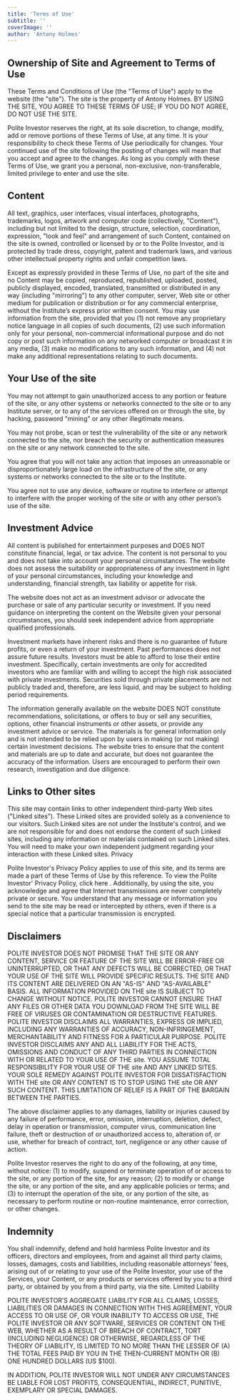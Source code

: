 ```yaml
---
title: 'Terms of Use'
subtitle: ''
coverImage: ''
author: 'Antony Holmes'
---
```


## Ownership of Site and Agreement to Terms of Use

These Terms and Conditions of Use (the "Terms of Use") apply to the website (the "site"). The site is the property of Antony Holmes. BY USING THE SITE, YOU AGREE TO THESE TERMS OF USE; IF YOU DO NOT AGREE, DO NOT USE THE SITE.

Polite Investor reserves the right, at its sole discretion, to change, modify, add or remove portions of these Terms of Use, at any time. It is your responsibility to check these Terms of Use periodically for changes. Your continued use of the site following the posting of changes will mean that you accept and agree to the changes. As long as you comply with these Terms of Use, we grant you a personal, non-exclusive, non-transferable, limited privilege to enter and use the site.

## Content

All text, graphics, user interfaces, visual interfaces, photographs, trademarks, logos, artwork and computer code (collectively, "Content"), including but not limited to the design, structure, selection, coordination, expression, "look and feel" and arrangement of such Content, contained on the site is owned, controlled or licensed by or to the Polite Investor, and is protected by trade dress, copyright, patent and trademark laws, and various other intellectual property rights and unfair competition laws.

Except as expressly provided in these Terms of Use, no part of the site and no Content may be copied, reproduced, republished, uploaded, posted, publicly displayed, encoded, translated, transmitted or distributed in any way (including "mirroring") to any other computer, server, Web site or other medium for publication or distribution or for any commercial enterprise, without the Institute’s express prior written consent. You may use information from the site, provided that you (1) not remove any proprietary notice language in all copies of such documents, (2) use such information only for your personal, non-commercial informational purpose and do not copy or post such information on any networked computer or broadcast it in any media, (3) make no modifications to any such information, and (4) not make any additional representations relating to such documents.

## Your Use of the site

You may not attempt to gain unauthorized access to any portion or feature of the site, or any other systems or networks connected to the site or to any Institute server, or to any of the services offered on or through the site, by hacking, password "mining" or any other illegitimate means.

You may not probe, scan or test the vulnerability of the site or any network connected to the site, nor breach the security or authentication measures on the site or any network connected to the site.

You agree that you will not take any action that imposes an unreasonable or disproportionately large load on the infrastructure of the site, or any systems or networks connected to the site or to the Institute.

You agree not to use any device, software or routine to interfere or attempt to interfere with the proper working of the site or with any other person’s use of the site.

## Investment Advice

All content is published for entertainment purposes and DOES NOT constitute financial, legal, or tax advice. The content is not personal to you and does not take into account your personal circumstances.  The website does not assess the suitability or appropriateness of any investment in light of your personal circumstances, including your knowledge and understanding, financial strength, tax liability or appetite for risk.

The website does not act as an investment advisor or advocate the purchase or sale of any particular security or investment.  If you need guidance on interpreting the content on the Website given your personal circumstances, you should seek independent advice from appropriate qualified professionals.

Investment markets have inherent risks and there is no guarantee of future profits, or even a return of your investment.  Past performances does not assure future results. Investors must be able to afford to lose their entire investment. Specifically, certain investments are only for accredited investors who are familiar with and willing to accept the high risk associated with private investments.  Securities sold through private placements are not publicly traded and, therefore, are less liquid, and may be subject to holding period requirements.

The information generally available on the website DOES NOT constitute recommendations, solicitations, or offers to buy or sell any securities, options, other financial instruments or other assets, or provide any investment advice or service.  The materials is for general information only and is not intended to be relied upon by users in making (or not making) certain investment decisions.  The website tries to ensure that the content and materials are up to date and accurate, but does not guarantee the accuracy of the information.  Users are encouraged to perform their own research, investigation and due diligence.


## Links to Other sites

This site may contain links to other independent third-party Web sites ("Linked sites"). These Linked sites are provided solely as a convenience to our visitors. Such Linked sites are not under the Institute's control, and we are not responsible for and does not endorse the content of such Linked sites, including any information or materials contained on such Linked sites. You will need to make your own independent judgment regarding your interaction with these Linked sites.
Privacy

Polite Investor's Privacy Policy applies to use of this site, and its terms are made a part of these Terms of Use by this reference. To view the Polite Investor' Privacy Policy, click here . Additionally, by using the site, you acknowledge and agree that Internet transmissions are never completely private or secure. You understand that any message or information you send to the site may be read or intercepted by others, even if there is a special notice that a particular transmission is encrypted.

## Disclaimers

POLITE INVESTOR DOES NOT PROMISE THAT THE SITE OR ANY CONTENT, SERVICE OR FEATURE OF THE SITE WILL BE ERROR-FREE OR UNINTERRUPTED, OR THAT ANY DEFECTS WILL BE CORRECTED, OR THAT YOUR USE OF THE SITE WILL PROVIDE SPECIFIC RESULTS. THE SITE AND ITS CONTENT ARE DELIVERED ON AN "AS-IS" AND "AS-AVAILABLE" BASIS. ALL INFORMATION PROVIDED ON THE site IS SUBJECT TO CHANGE WITHOUT NOTICE. POLITE INVESTOR CANNOT ENSURE THAT ANY FILES OR OTHER DATA YOU DOWNLOAD FROM THE SITE WILL BE FREE OF VIRUSES OR CONTAMINATION OR DESTRUCTIVE FEATURES. POLITE INVESTOR DISCLAIMS ALL WARRANTIES, EXPRESS OR IMPLIED, INCLUDING ANY WARRANTIES OF ACCURACY, NON-INFRINGEMENT, MERCHANTABILITY AND FITNESS FOR A PARTICULAR PURPOSE. POLITE INVESTOR DISCLAIMS ANY AND ALL LIABILITY FOR THE ACTS, OMISSIONS AND CONDUCT OF ANY THIRD PARTIES IN CONNECTION WITH OR RELATED TO YOUR USE OF THE site. YOU ASSUME TOTAL RESPONSIBILITY FOR YOUR USE OF THE site AND ANY LINKED SITES. YOUR SOLE REMEDY AGAINST POLITE INVESTOR FOR DISSATISFACTION WITH THE site OR ANY CONTENT IS TO STOP USING THE site OR ANY SUCH CONTENT. THIS LIMITATION OF RELIEF IS A PART OF THE BARGAIN BETWEEN THE PARTIES.

The above disclaimer applies to any damages, liability or injuries caused by any failure of performance, error, omission, interruption, deletion, defect, delay in operation or transmission, computer virus, communication line failure, theft or destruction of or unauthorized access to, alteration of, or use, whether for breach of contract, tort, negligence or any other cause of action.

Polite Investor reserves the right to do any of the following, at any time, without notice: (1) to modify, suspend or terminate operation of or access to the site, or any portion of the site, for any reason; (2) to modify or change the site, or any portion of the site, and any applicable policies or terms; and (3) to interrupt the operation of the site, or any portion of the site, as necessary to perform routine or non-routine maintenance, error correction, or other changes.

## Indemnity

You shall indemnify, defend and hold harmless Polite Investor and its officers, directors and employees, from and against all third party claims, losses, damages, costs and liabilities, including reasonable attorneys’ fees, arising out of or relating to your use of the Polite Investor, your use of the Services, your Content, or any products or services offered by you to a third party, or obtained by you from a third party, via the site.
Limited Liability

POLITE INVESTOR’S AGGREGATE LIABILITY FOR ALL CLAIMS, LOSSES, LIABILITIES OR DAMAGES IN CONNECTION WITH THIS AGREEMENT, YOUR ACCESS TO OR USE OF, OR YOUR INABILITY TO ACCESS OR USE, THE POLITE INVESTOR OR ANY SOFTWARE, SERVICES OR CONTENT ON THE WEB, WHETHER AS A RESULT OF BREACH OF CONTRACT, TORT (INCLUDING NEGLIGENCE) OR OTHERWISE, REGARDLESS OF THE THEORY OF LIABILITY, IS LIMITED TO NO MORE THAN THE LESSER OF (A) THE TOTAL FEES PAID BY YOU IN THE THEN-CURRENT MONTH OR (B) ONE HUNDRED DOLLARS (US $100).

IN ADDITION, POLITE INVESTOR WILL NOT UNDER ANY CIRCUMSTANCES BE LIABLE FOR LOST PROFITS, CONSEQUENTIAL, INDIRECT, PUNITIVE, EXEMPLARY OR SPECIAL DAMAGES. 